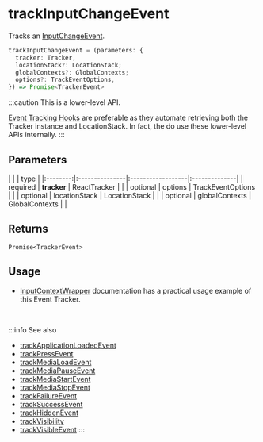 # trackInputChangeEvent

Tracks an [InputChangeEvent](/taxonomy/reference/events/InputChangeEvent.md).

```ts
trackInputChangeEvent = (parameters: {
  tracker: Tracker,
  locationStack?: LocationStack;
  globalContexts?: GlobalContexts;
  options?: TrackEventOptions,
}) => Promise<TrackerEvent>
```

:::caution
This is a lower-level API.

[Event Tracking Hooks](/tracking/react/api-reference/hooks/eventTrackers/overview.md) are preferable as they automate retrieving both the Tracker instance and LocationStack. In fact, the do use these lower-level APIs internally.
:::

## Parameters
|          |                | type              |
|:--------:|:---------------|:------------------|:--------------|
| required | **tracker**    | ReactTracker      |               |
| optional | options        | TrackEventOptions |               |
| optional | locationStack  | LocationStack     |               |
| optional | globalContexts | GlobalContexts    |               |

## Returns
`Promise<TrackerEvent>`

## Usage
- [InputContextWrapper](/tracking/react/api-reference/locationWrappers/InputContextWrapper.md#tracking-via-render-props) documentation has a practical usage example of this Event Tracker. 

<br />

:::info See also
- [trackApplicationLoadedEvent](/tracking/react/api-reference/eventTrackers/trackApplicationLoadedEvent.md)
- [trackPressEvent](/tracking/react/api-reference/eventTrackers/trackPressEvent.md)
- [trackMediaLoadEvent](/tracking/react/api-reference/eventTrackers/trackMediaLoadEvent.md)
- [trackMediaPauseEvent](/tracking/react/api-reference/eventTrackers/trackMediaPauseEvent.md)
- [trackMediaStartEvent](/tracking/react/api-reference/eventTrackers/trackMediaStartEvent.md)
- [trackMediaStopEvent](/tracking/react/api-reference/eventTrackers/trackMediaStopEvent.md)
- [trackFailureEvent](/tracking/react/api-reference/eventTrackers/trackFailureEvent.md)
- [trackSuccessEvent](/tracking/react/api-reference/eventTrackers/trackSuccessEvent.md)
- [trackHiddenEvent](/tracking/react/api-reference/eventTrackers/trackHiddenEvent.md)
- [trackVisibility](/tracking/react/api-reference/eventTrackers/trackVisibility.md)
- [trackVisibleEvent](/tracking/react/api-reference/eventTrackers/trackVisibleEvent.md)
:::

